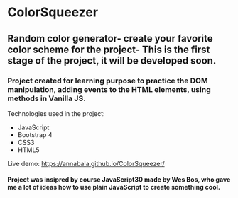 # ColorSqueezer 

## Random color generator- create your favorite color scheme for the project- This is the first stage of the project, it will be developed soon.

### Project created for learning purpose to practice the DOM manipulation, adding events to the HTML elements, using methods in Vanilla JS.

Technologies used in the project: 
- JavaScript
- Bootstrap 4
- CSS3
- HTML5

Live demo: https://annabala.github.io/ColorSqueezer/

#### Project was insipred by course JavaScript30 made by Wes Bos, who gave me a lot of ideas how to use plain JavaScript to create something cool.
